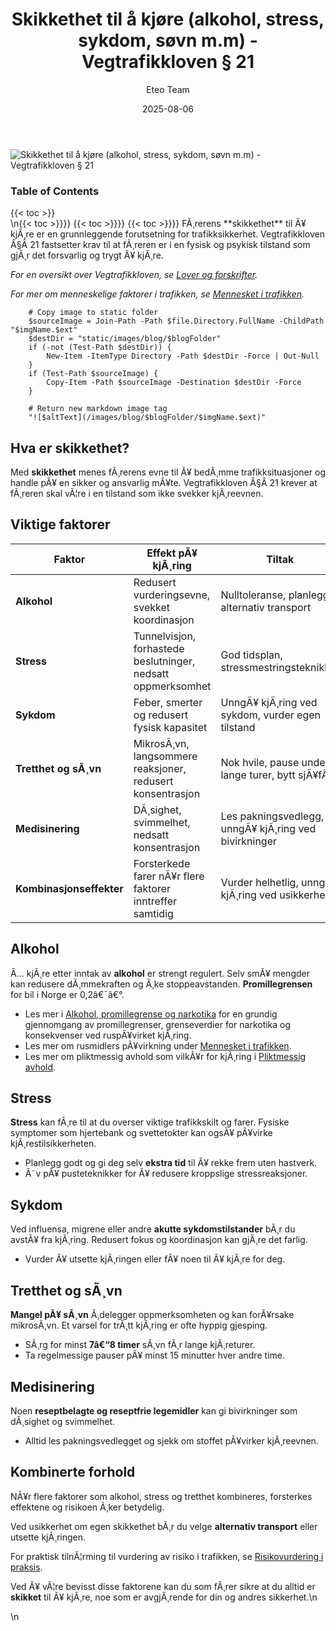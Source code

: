 ﻿---
title: "Skikkethet til å kjøre (alkohol, stress, sykdom, søvn m.m) - Vegtrafikkloven § 21"
date: 2025-08-06
draft: false
author: "Eteo Team"
description: "Lær om krav til førerens skikkethet etter Vegtrafikkloven § 21: alkohol, stress, sykdom, søvn og andre forhold som påvirker kjøreevnen."
categories: ["Driving Theory"]
tags: ["driving", "theory", "safety"]
featured_image: "/images/blog/skikkethet-til-a-kjore/skikkethet-til-a-kjore-image.svg"
---

<div class="blog-content">
  <div class="featured-image">
    <img src="/images/blog/skikkethet-til-a-kjore/skikkethet-til-a-kjore-image.svg" alt="Skikkethet til å kjøre (alkohol, stress, sykdom, søvn m.m) - Vegtrafikkloven § 21" class="img-fluid rounded">
  </div>

  <div class="toc-container mt-4 mb-4">
    <h3>Table of Contents</h3>
    {{< toc >}}
  </div>

  <div class="blog-body">\n{{< toc >}}}}
{{< toc >}}}}
{{< toc >}}}}
FÃ¸rerens **skikkethet** til Ã¥ kjÃ¸re er en grunnleggende forutsetning for trafikksikkerhet. Vegtrafikkloven Â§Â 21 fastsetter krav til at fÃ¸reren er i en fysisk og psykisk tilstand som gjÃ¸r det forsvarlig og trygt Ã¥ kjÃ¸re.

*For en oversikt over Vegtrafikkloven, se [Lover og forskrifter](/blogs/teori/lover-og-forskrifter "Lover og forskrifter - Oversikt over norske trafikklover og forskrifter").*

*For mer om menneskelige faktorer i trafikken, se [Mennesket i trafikken](/blogs/teori/mennesket-i-trafikken "Mennesket i trafikken - Faktorer som pÃ¥virker kjÃ¸ring").*


        
        
        # Copy image to static folder
        $sourceImage = Join-Path -Path $file.Directory.FullName -ChildPath "$imgName.$ext"
        $destDir = "static/images/blog/$blogFolder"
        if (-not (Test-Path $destDir)) {
            New-Item -ItemType Directory -Path $destDir -Force | Out-Null
        }
        if (Test-Path $sourceImage) {
            Copy-Item -Path $sourceImage -Destination $destDir -Force
        }
        
        # Return new markdown image tag
        "![$altText](/images/blog/$blogFolder/$imgName.$ext)"
    

## Hva er skikkethet?

Med **skikkethet** menes fÃ¸rerens evne til Ã¥ bedÃ¸mme trafikksituasjoner og handle pÃ¥ en sikker og ansvarlig mÃ¥te. Vegtrafikkloven Â§Â 21 krever at fÃ¸reren skal vÃ¦re i en tilstand som ikke svekker kjÃ¸reevnen.

## Viktige faktorer

| Faktor                   | Effekt pÃ¥ kjÃ¸ring                                       | Tiltak                                                   |
|--------------------------|---------------------------------------------------------|----------------------------------------------------------|
| **Alkohol**              | Redusert vurderingsevne, svekket koordinasjon           | Nulltoleranse, planlegg alternativ transport            |
| **Stress**               | Tunnelvisjon, forhastede beslutninger, nedsatt oppmerksomhet | God tidsplan, stressmestringsteknikker                  |
| **Sykdom**               | Feber, smerter og redusert fysisk kapasitet             | UnngÃ¥ kjÃ¸ring ved sykdom, vurder egen tilstand           |
| **Tretthet og sÃ¸vn**     | MikrosÃ¸vn, langsommere reaksjoner, redusert konsentrasjon | Nok hvile, pause under lange turer, bytt sjÃ¥fÃ¸r          |
| **Medisinering**         | DÃ¸sighet, svimmelhet, nedsatt konsentrasjon             | Les pakningsvedlegg, unngÃ¥ kjÃ¸ring ved bivirkninger      |
| **Kombinasjonseffekter** | Forsterkede farer nÃ¥r flere faktorer inntreffer samtidig | Vurder helhetlig, unngÃ¥ kjÃ¸ring ved usikkerhet           |

## Alkohol

Ã… kjÃ¸re etter inntak av **alkohol** er strengt regulert. Selv smÃ¥ mengder kan redusere dÃ¸mmekraften og Ã¸ke stoppeavstanden. **Promillegrensen** for bil i Norge er 0,2â€¯â€°.

* Les mer i [Alkohol, promillegrense og narkotika](/blogs/teori/alkohol-promillegrense-og-narkotika "Alkohol, promillegrense og narkotika - regler og effekter") for en grundig gjennomgang av promillegrenser, grenseverdier for narkotika og konsekvenser ved ruspÃ¥virket kjÃ¸ring.
* Les mer om rusmidlers pÃ¥virkning under [Mennesket i trafikken](/blogs/teori/mennesket-i-trafikken "Mennesket i trafikken - Faktorer som pÃ¥virker kjÃ¸ring").
* Les mer om pliktmessig avhold som vilkÃ¥r for kjÃ¸ring i [Pliktmessig avhold](/blogs/teori/pliktmessig-avhold "Pliktmessig avhold").

## Stress

**Stress** kan fÃ¸re til at du overser viktige trafikkskilt og farer. Fysiske symptomer som hjertebank og svettetokter kan ogsÃ¥ pÃ¥virke kjÃ¸restilsikkerheten.

* Planlegg godt og gi deg selv **ekstra tid** til Ã¥ rekke frem uten hastverk.
* Ã˜v pÃ¥ pusteteknikker for Ã¥ redusere kroppslige stressreaksjoner.

## Sykdom

Ved influensa, migrene eller andre **akutte sykdomstilstander** bÃ¸r du avstÃ¥ fra kjÃ¸ring. Redusert fokus og koordinasjon kan gjÃ¸re det farlig.

* Vurder Ã¥ utsette kjÃ¸ringen eller fÃ¥ noen til Ã¥ kjÃ¸re for deg.

## Tretthet og sÃ¸vn

**Mangel pÃ¥ sÃ¸vn** Ã¸delegger oppmerksomheten og kan forÃ¥rsake mikrosÃ¸vn. Et varsel for trÃ¸tt kjÃ¸ring er ofte hyppig gjesping.

* SÃ¸rg for minst **7â€“8 timer** sÃ¸vn fÃ¸r lange kjÃ¸returer.
* Ta regelmessige pauser pÃ¥ minst 15 minutter hver andre time.

## Medisinering

Noen **reseptbelagte og reseptfrie legemidler** kan gi bivirkninger som dÃ¸sighet og svimmelhet.

* Alltid les pakningsvedlegget og sjekk om stoffet pÃ¥virker kjÃ¸reevnen.

## Kombinerte forhold

NÃ¥r flere faktorer som alkohol, stress og tretthet kombineres, forsterkes effektene og risikoen Ã¸ker betydelig.

Ved usikkerhet om egen skikkethet bÃ¸r du velge **alternativ transport** eller utsette kjÃ¸ringen.

For praktisk tilnÃ¦rming til vurdering av risiko i trafikken, se [Risikovurdering i praksis](/blogs/teori/risikovurdering-i-praksis "Risikovurdering i praksis - Praktisk risikovurdering i trafikken").

Ved Ã¥ vÃ¦re bevisst disse faktorene kan du som fÃ¸rer sikre at du alltid er **skikket** til Ã¥ kjÃ¸re, noe som er avgjÃ¸rende for din og andres sikkerhet.\n  </div>\n</div>